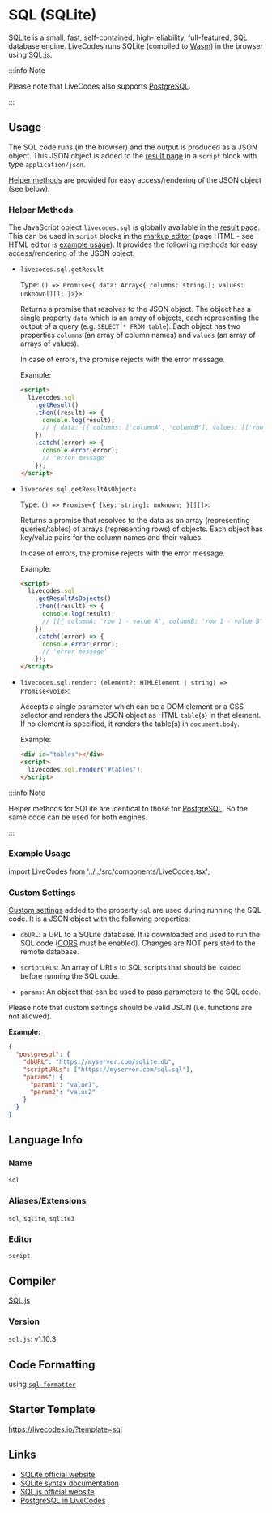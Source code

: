 # SQL (SQLite)

[SQLite](https://www.sqlite.org/) is a small, fast, self-contained, high-reliability, full-featured, SQL database engine. LiveCodes runs SQLite (compiled to [Wasm](https://webassembly.org/)) in the browser using [SQL.js](https://sql.js.org/).

:::info Note

Please note that LiveCodes also supports [PostgreSQL](./postgresql.html.md).

:::

## Usage

The SQL code runs (in the browser) and the output is produced as a JSON object. This JSON object is added to the [result page](../features/result.html.md) in a `script` block with type `application/json`.

[Helper methods](#helper-methods) are provided for easy access/rendering of the JSON object (see below).

### Helper Methods

The JavaScript object `livecodes.sql` is globally available in the [result page](../features/result.html.md). This can be used in `script` blocks in the [markup editor](../features/projects.html.md) (page HTML - see HTML editor is [example usage](#example-usage)). It provides the following methods for easy access/rendering of the JSON object:

- `livecodes.sql.getResult`

  Type: `() => Promise<{ data: Array<{ columns: string[]; values: unknown[][]; }>}>`:

  Returns a promise that resolves to the JSON object. The object has a single property `data` which is an array of objects, each representing the output of a query (e.g. `SELECT * FROM table`). Each object has two properties `columns` (an array of column names) and `values` (an array of arrays of values).

  In case of errors, the promise rejects with the error message.

  Example:

  ```html title="HTML"
  <script>
    livecodes.sql
      .getResult()
      .then((result) => {
        console.log(result);
        // { data: [{ columns: ['columnA', 'columnB'], values: [['row 1 - value A', 'row 1 - value B'], ['row 2 - value A', 'row 2 - value B']] }] }
      })
      .catch((error) => {
        console.error(error);
        // 'error message'
      });
  </script>
  ```

- `livecodes.sql.getResultAsObjects`

  Type: `() => Promise<{ [key: string]: unknown; }[][]>`:

  Returns a promise that resolves to the data as an array (representing queries/tables) of arrays (representing rows) of objects. Each object has key/value pairs for the column names and their values.

  In case of errors, the promise rejects with the error message.

  Example:

  ```html title="HTML"
  <script>
    livecodes.sql
      .getResultAsObjects()
      .then((result) => {
        console.log(result);
        // [[{ columnA: 'row 1 - value A', columnB: 'row 1 - value B' }, { columnA: 'row 2 - value A', columnB: 'row 2 - value B' }]]
      })
      .catch((error) => {
        console.error(error);
        // 'error message'
      });
  </script>
  ```

- `livecodes.sql.render: (element?: HTMLElement | string) => Promise<void>`:

  Accepts a single parameter which can be a DOM element or a CSS selector and renders the JSON object as HTML `table`(s) in that element. If no element is specified, it renders the table(s) in `document.body`.

  Example:

  ```html title="HTML"
  <div id="tables"></div>
  <script>
    livecodes.sql.render('#tables');
  </script>
  ```

:::info Note

Helper methods for SQLite are identical to those for [PostgreSQL](./postgresql.html.md). So the same code can be used for both engines.

:::

### Example Usage

import LiveCodes from '../../src/components/LiveCodes.tsx';

<LiveCodes template="sql"></LiveCodes>

### Custom Settings

[Custom settings](../advanced/custom-settings.html.md) added to the property `sql` are used during running the SQL code. It is a JSON object with the following properties:

- `dbURL`: a URL to a SQLite database. It is downloaded and used to run the SQL code ([CORS](https://developer.mozilla.org/en-US/docs/Web/HTTP/CORS) must be enabled). Changes are NOT persisted to the remote database.

- `scriptURLs`: An array of URLs to SQL scripts that should be loaded before running the SQL code.

- `params`: An object that can be used to pass parameters to the SQL code.

Please note that custom settings should be valid JSON (i.e. functions are not allowed).

**Example:**

```json title="Custom Settings"
{
  "postgresql": {
    "dbURL": "https://myserver.com/sqlite.db",
    "scriptURLs": ["https://myserver.com/sql.sql"],
    "params": {
      "param1": "value1",
      "param2": "value2"
    }
  }
}
```

## Language Info

### Name

`sql`

### Aliases/Extensions

`sql`, `sqlite`, `sqlite3`

### Editor

`script`

## Compiler

[SQL.js](https://sql.js.org/)

### Version

`sql.js`: v1.10.3

## Code Formatting

using [`sql-formatter`](https://github.com/sql-formatter-org/sql-formatter)

## Starter Template

https://livecodes.io/?template=sql

## Links

- [SQLite official website](https://www.sqlite.org/)
- [SQLite syntax documentation](https://www.sqlite.org/lang.html)
- [SQL.js official website](https://sql.js.org/)
- [PostgreSQL in LiveCodes](./postgresql.html.md)